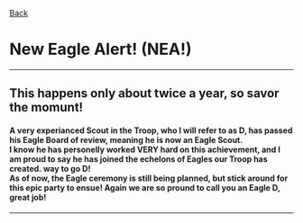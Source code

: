 <a href="https://troop223.github.io/">Back</a>
<h1>New Eagle Alert! (NEA!)</h1>

  <hr>

<h2>This happens only about twice a year, so savor the momunt! <br></h2>

  <h4>
A very experianced Scout in the Troop, who I will refer to as D, has passed his Eagle Board of review, meaning he is now an Eagle Scout.<br>
I know he has personelly worked VERY hard on this achievement, and I am proud to say he has joined the echelons of Eagles our Troop has created. way to go D! <br>
As of now, the Eagle ceremony is still being planned, but stick around for this epic party to ensue! Again we are so pround to call you an Eagle D, great job!
  </h4>
  
  <hr>

  
